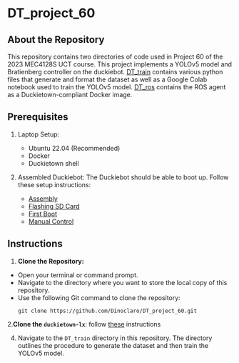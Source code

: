 # **DT_project_60**

## About the Repository

This repository contains two directories of code used in Project 60 of the 2023 MEC4128S UCT course. This project implements a YOLOv5 model and Bratienberg controller on the duckiebot. [DT_train](../DT_train/README.md) contains various python files that generate and format the dataset as well as a Google Colab notebook used to train the YOLOv5 model. [DT_ros](../DT_ros/README.md) contains the ROS agent as a Duckietown-compliant Docker image. 

## Prerequisites

1. Laptop Setup:
   - Ubuntu 22.04 (Recommended)
   - Docker
   - Duckietown shell

2. Assembled Duckiebot: The Duckiebot should be able to boot up. Follow these setup instructions:
   - [Assembly](https://docs.duckietown.com/daffy/opmanual-duckiebot/assembly/db21m/index.html)
   - [Flashing SD Card](https://docs.duckietown.com/daffy/opmanual-duckiebot/setup/setup_sd_card/index.html)
   - [First Boot](https://docs.duckietown.com/daffy/opmanual-duckiebot/setup/setup_boot/index.html)
   - [Manual Control](https://docs.duckietown.com/daffy/opmanual-duckiebot/operations/make_it_move/index.html)


## Instructions

1.  **Clone the Repository:**
   - Open your terminal or command prompt.
   - Navigate to the directory where you want to store the local copy of this repository.
   - Use the following Git command to clone the repository:
     ```shell
     git clone https://github.com/Dinoclaro/DT_project_60.git
     ```

2.**Clone the `duckietown-lx`**: follow [these](https://github.com/duckietown/duckietown-lx) instructions

4. Navigate to the `DT_train` directory in this repository. The directory outlines the procedure to generate the dataset and then train the YOLOv5 model.
